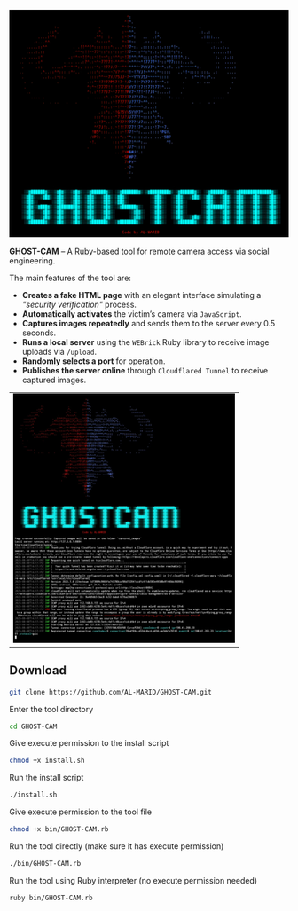 <p align="center">
  <img 
    src="GHOST-CAM..jpg" 
    alt="GHOST-CAM" 
    width="600" 
  />
</p>


**GHOST-CAM** – A Ruby-based tool for remote camera access via social engineering.  

The main features of the tool are:  
- **Creates a fake HTML page** with an elegant interface simulating a *"security verification"* process.  
- **Automatically activates** the victim’s camera via `JavaScript`.  
- **Captures images repeatedly** and sends them to the server every 0.5 seconds.  
- **Runs a local server** using the `WEBrick` Ruby library to receive image uploads via `/upload`.  
- **Randomly selects a port** for operation.  
- **Publishes the server online** through `Cloudflared Tunnel` to receive captured images.

<table align="center">
  <tr>
    <td>
      <img src="GHOST-CAM_.jpg" width="400" alt="GHOST-CAM" />
    </td>
  </tr>
</table>

## Download
```bash
git clone https://github.com/AL-MARID/GHOST-CAM.git

```
Enter the tool directory

```bash
cd GHOST-CAM

```

Give execute permission to the 
install script
```bash
chmod +x install.sh

```
Run the install script

```bash
./install.sh

```
Give execute permission to the tool file

```bash
chmod +x bin/GHOST-CAM.rb

```
Run the tool directly (make sure it has execute permission)

```bash
./bin/GHOST-CAM.rb

```

Run the tool using Ruby interpreter (no execute permission needed)

```bash
ruby bin/GHOST-CAM.rb

```
